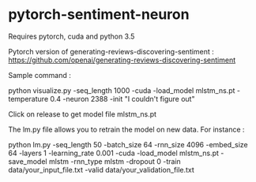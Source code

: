 # pytorch-sentiment-neuron
Requires pytorch, cuda and python 3.5

Pytorch version of generating-reviews-discovering-sentiment : https://github.com/openai/generating-reviews-discovering-sentiment

Sample command :

python visualize.py -seq_length 1000 -cuda -load_model mlstm_ns.pt -temperature 0.4 -neuron 2388 -init "I couldn't figure out"

Click on release to get model file mlstm_ns.pt

The lm.py file allows you to retrain the model on new data. For instance :

python lm.py -seq_length 50 -batch_size 64 -rnn_size 4096 -embed_size 64 -layers 1 -learning_rate 0.001 -cuda -load_model mlstm_ns.pt -save_model mlstm -rnn_type mlstm -dropout 0 -train data/your_input_file.txt -valid data/your_validation_file.txt
